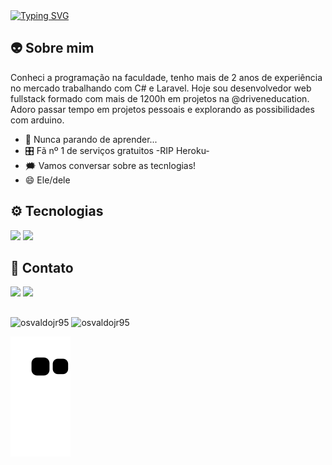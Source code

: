 <a align="center" href="https://git.io/typing-svg">
  <img src="https://readme-typing-svg.herokuapp.com?font=Fira+Code&size=30&pause=1000&color=C7F601&center=true&vCenter=true&width=900&height=60&lines=Ol%C3%A1%2C++seja+bem+vindo!+%F0%9F%92%BB" alt="Typing SVG" />
</a>

## 👽 Sobre mim

Conheci a programação na faculdade, tenho mais de 2 anos de experiência no mercado trabalhando com C# e Laravel. Hoje sou desenvolvedor web fullstack formado com mais de 1200h em projetos na @driveneducation. Adoro passar tempo em projetos pessoais e explorando as possibilidades com arduino.
 
  - 🚀 Nunca parando de aprender...
  - 🎛️ Fã nº 1 de serviços gratuitos    -RIP Heroku-
  - 🗯️ Vamos conversar sobre as tecnlogias!
  - 😄 Ele/dele

## ⚙️ Tecnologias

<div>
  <img height="50px" src="https://cdn.jsdelivr.net/gh/devicons/devicon/icons/javascript/javascript-plain.svg" />
  <img height="50px" src="https://cdn.jsdelivr.net/gh/devicons/devicon/icons/typescript/typescript-original.svg" />
</div>

## 💬 Contato

<div>
  <a href="mailto:osvaldojunior95@gmail.com"><img src="https://img.shields.io/badge/Gmail-D14836?style=for-the-badge&logo=gmail&logoColor=white"><a/> 
  <a href="https://www.linkedin.com/in/osvaldojunior95/"><img src="https://img.shields.io/badge/LinkedIn-0077B5?style=for-the-badge&logo=linkedin&logoColor=white"><a/> 
</div>

##

<div align="left">
  <img height="180em" src="https://github-readme-stats.vercel.app/api?username=osvaldojr95&show_icons=true&theme=merko" alt="osvaldojr95"/>
  <img height="180em" src="https://github-readme-stats.vercel.app/api/top-langs/?username=osvaldojr95&layout=compact&theme=merko" alt="osvaldojr95"/>
</div>  

![Snake animation](https://github.com/osvaldojr95/osvaldojr95/blob/output/github-contribution-grid-snake.svg)
